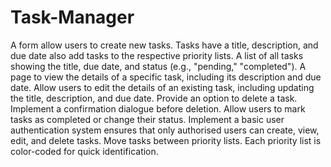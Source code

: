 ﻿# Task-Manager
A form allow users to create new tasks. Tasks have a
title, description, and due date also add tasks to the respective priority lists.
A list of all tasks showing the title, due date, and status (e.g., "pending," "completed").
A page to view the details of a specific task, including its
description and due date.
Allow users to edit the details of an existing task, including
updating the title, description, and due date.
Provide an option to delete a task. Implement a confirmation
dialogue before deletion.
Allow users to mark tasks as completed or change their status.
Implement a basic user authentication system ensures that only authorised users can create, view, edit, and delete tasks.
Move tasks between priority lists.
Each priority list is color-coded for quick identification.
